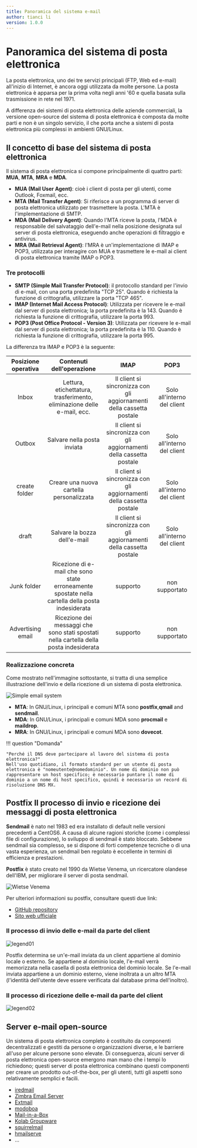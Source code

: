 ```yaml
---
title: Panoramica del sistema e-mail
author: tianci li
version: 1.0.0
---
```


# Panoramica del sistema di posta elettronica

La posta elettronica, uno dei tre servizi principali (FTP, Web ed e-mail) all'inizio di Internet, è ancora oggi utilizzata da molte persone. La posta elettronica è apparsa per la prima volta negli anni '60 e quella basata sulla trasmissione in rete nel 1971.

A differenza dei sistemi di posta elettronica delle aziende commerciali, la versione open-source del sistema di posta elettronica è composta da molte parti e non è un singolo servizio, il che porta anche a sistemi di posta elettronica più complessi in ambienti GNU/Linux.

## Il concetto di base del sistema di posta elettronica

Il sistema di posta elettronica si compone principalmente di quattro parti: **MUA**, **MTA**, **MRA** e **MDA**.

* **MUA (Mail User Agent)**: cioè i client di posta per gli utenti, come Outlook, Foxmail, ecc.
* **MTA (Mail Transfer Agent)**: Si riferisce a un programma di server di posta elettronica utilizzato per trasmettere la posta. L'MTA è l'implementazione di SMTP.
* **MDA (Mail Delivery Agent)**: Quando l'MTA riceve la posta, l'MDA è responsabile del salvataggio dell'e-mail nella posizione designata sul server di posta elettronica, eseguendo anche operazioni di filtraggio e antivirus.
* **MRA (Mail Retrieval Agent)**: l'MRA è un'implementazione di IMAP e POP3, utilizzata per interagire con MUA e trasmettere le e-mail ai client di posta elettronica tramite IMAP o POP3.

### Tre protocolli

* **SMTP (Simple Mail Transfer Protocol)**: il protocollo standard per l'invio di e-mail, con una porta predefinita "TCP 25". Quando è richiesta la funzione di crittografia, utilizzare la porta "TCP 465".
* **IMAP (Internet Mail Access Protocol)**: Utilizzata per ricevere le e-mail dal server di posta elettronica; la porta predefinita è la 143. Quando è richiesta la funzione di crittografia, utilizzare la porta 993.
* **POP3 (Post Office Protocol - Version 3)**: Utilizzata per ricevere le e-mail dal server di posta elettronica; la porta predefinita è la 110. Quando è richiesta la funzione di crittografia, utilizzare la porta 995.

La differenza tra IMAP e POP3 è la seguente:

| Posizione operativa |                                    Contenuti dell'operazione                                     |                                 IMAP                                  |            POP3             |
|:-------------------:|:------------------------------------------------------------------------------------------------:|:---------------------------------------------------------------------:|:---------------------------:|
|        Inbox        |              Lettura, etichettatura, trasferimento, eliminazione delle e-mail, ecc.              | Il client si sincronizza con gli aggiornamenti della cassetta postale | Solo all'interno del client |
|       Outbox        |                                   Salvare nella posta inviata                                    | Il client si sincronizza con gli aggiornamenti della cassetta postale | Solo all'interno del client |
|    create folder    |                             Creare una nuova cartella personalizzata                             | Il client si sincronizza con gli aggiornamenti della cassetta postale | Solo all'interno del client |
|        draft        |                                   Salvare la bozza dell'e-mail                                   | Il client si sincronizza con gli aggiornamenti della cassetta postale | Solo all'interno del client |
|     Junk folder     | Ricezione di e-mail che sono state erroneamente spostate nella cartella della posta indesiderata |                               supporto                                |       non supportato        |
|  Advertising email  |      Ricezione dei messaggi che sono stati spostati nella cartella della posta indesiderata      |                               supporto                                |       non supportato        |

### Realizzazione concreta

Come mostrato nell'immagine sottostante, si tratta di una semplice illustrazione dell'invio e della ricezione di un sistema di posta elettronica.

![Simple email system](./email-images/email-system01.jpg)

* **MTA**: In GNU/Linux, i principali e comuni MTA sono **postfix**,**qmail** and **sendmail**.
* **MDA**: In GNU/Linux, i principali e comuni MDA sono **procmail** e **maildrop**.
* **MRA**: In GNU/Linux, i principali e comuni MDA sono **dovecot**.

!!! question "Domanda"

    "Perché il DNS deve partecipare al lavoro del sistema di posta elettronica?"
    Nell'uso quotidiano, il formato standard per un utente di posta elettronica è "nomeutente@nomedominio". Un nome di dominio non può rappresentare un host specifico; è necessario puntare il nome di dominio a un nome di host specifico, quindi è necessario un record di risoluzione DNS MX.

## Postfix Il processo di invio e ricezione dei messaggi di posta elettronica

**Sendmail** è nato nel 1983 ed era installato di default nelle versioni precedenti a CentOS6. A causa di alcune ragioni storiche (come i complessi file di configurazione), lo sviluppo di sendmail è stato bloccato. Sebbene sendmail sia complesso, se si dispone di forti competenze tecniche o di una vasta esperienza, un sendmail ben regolato è eccellente in termini di efficienza e prestazioni.

**Postfix** è stato creato nel 1990 da Wietse Venema, un ricercatore olandese dell'IBM, per migliorare il server di posta sendmail.

![Wietse Venema](./email-images/Wietse%20Venema.png)

Per ulteriori informazioni su postfix, consultare questi due link:

* [GitHub repository](https://github.com/vdukhovni/postfix)
* [Sito web ufficiale](http://www.postfix.org/)

### Il processo di invio delle e-mail da parte del client

![legend01](./email-images/email-system02.jpg)

Postfix determina se un'e-mail inviata da un client appartiene al dominio locale o esterno. Se appartiene al dominio locale, l'e-mail verrà memorizzata nella casella di posta elettronica del dominio locale. Se l'e-mail inviata appartiene a un dominio esterno, viene inoltrata a un altro MTA (l'identità dell'utente deve essere verificata dal database prima dell'inoltro).

### Il processo di ricezione delle e-mail da parte del client

![legend02](./email-images/email-system03.jpg)

## Server e-mail open-source

Un sistema di posta elettronica completo è costituito da componenti decentralizzati e gestiti da persone o organizzazioni diverse, e le barriere all'uso per alcune persone sono elevate. Di conseguenza, alcuni server di posta elettronica open-source emergono man mano che i tempi lo richiedono; questi server di posta elettronica combinano questi componenti per creare un prodotto out-of-the-box, per gli utenti, tutti gli aspetti sono relativamente semplici e facili.

* [iredmail](https://www.iredmail.com/index.html)
* [Zimbra Email Server](https://www.zimbra.com/)
* [Extmail](https://www.extmail.cn/)
* [modoboa](https://modoboa.org/en/)
* [Mail-in-a-Box](https://mailinabox.email/)
* [Kolab Groupware](https://docs.kolab.org/installation-guide/index.html)
* [squirrelmail](https://www.squirrelmail.org/index.php)
* [hmailserve](https://www.hmailserver.com/)
* ...

